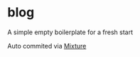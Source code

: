 # blog

A simple empty boilerplate for a fresh start

Auto commited via [Mixture](http://mixture.io)
